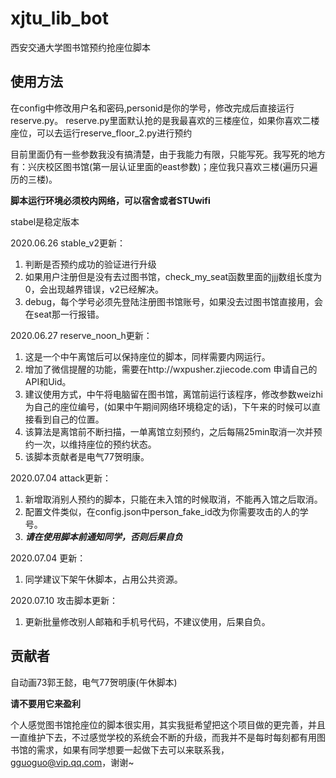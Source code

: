 # xjtu_lib_bot
西安交通大学图书馆预约抢座位脚本

## 使用方法
在config中修改用户名和密码,personid是你的学号，修改完成后直接运行reserve.py。
reserve.py里面默认抢的是我最喜欢的三楼座位，如果你喜欢二楼座位，可以去运行reserve_floor_2.py进行预约

目前里面仍有一些参数我没有搞清楚，由于我能力有限，只能写死。我写死的地方有：兴庆校区图书馆(第一层认证里面的east参数)；座位我只喜欢三楼(遍历只遍历的三楼)。


**脚本运行环境必须校内网络，可以宿舍或者STUwifi**

stabel是稳定版本

2020.06.26 stable_v2更新：
1. 判断是否预约成功的验证进行升级
3. 如果用户注册但是没有去过图书馆，check_my_seat函数里面的jjj数组长度为0，会出现越界错误，v2已经解决。
2. debug，每个学号必须先登陆注册图书馆账号，如果没去过图书馆直接用，会在seat那一行报错。

2020.06.27 reserve_noon_h更新：
1. 这是一个中午离馆后可以保持座位的脚本，同样需要内网运行。
2. 增加了微信提醒的功能，需要在http://wxpusher.zjiecode.com 申请自己的API和Uid。
3. 建议使用方式，中午将电脑留在图书馆，离馆前运行该程序，修改参数weizhi为自己的座位编号，(如果中午期间网络环境稳定的话)，下午来的时候可以直接看到自己的位置。
4. 该算法是离馆前不断扫描，一单离馆立刻预约，之后每隔25min取消一次并预约一次，以维持座位的预约状态。
5. 该脚本贡献者是电气77贺明康。

2020.07.04 attack更新：
1. 新增取消别人预约的脚本，只能在未入馆的时候取消，不能再入馆之后取消。
2. 配置文件类似，在config.json中person_fake_id改为你需要攻击的人的学号。
3. ***请在使用脚本前通知同学，否则后果自负***

2020.07.04 更新：
1. 同学建议下架午休脚本，占用公共资源。

2020.07.10 攻击脚本更新：
1. 更新批量修改别人邮箱和手机号代码，不建议使用，后果自负。
## 贡献者

自动画73郭王懿，电气77贺明康(午休脚本)

**请不要用它来盈利**

个人感觉图书馆抢座位的脚本很实用，其实我挺希望把这个项目做的更完善，并且一直维护下去，不过感觉学校的系统会不断的升级，而我并不是每时每刻都有用图书馆的需求，如果有同学想要一起做下去可以来联系我，gguoguo@vip.qq.com，谢谢~
